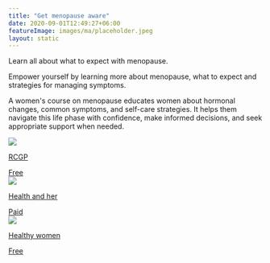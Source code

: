 ```yaml
---
title: "Get menopause aware"
date: 2020-09-01T12:49:27+06:00
featureImage: images/ma/placeholder.jpeg
layout: static
---
```


Learn all about what to expect with menopause.

Empower yourself by learning more about menopause, what to expect and strategies for managing symptoms.

A women's course on menopause educates women about hormonal changes, common symptoms, and self-care strategies. It helps them navigate this life phase with confidence, make informed decisions, and seek appropriate support when needed.

<a class="ma-link" href="https://elearning.rcgp.org.uk/course/view.php?id=237"><div class="ma-card ma-card-Health"><div class="ma-icon"><img src ="/images/icon-check.png"/></div><div class="ma-name"><p>RCGP</p></div><div class="ma-paid-text"><span>Free</span></div></div></a><a class="ma-link" href="https://www.healthandher.com"><div class="ma-card ma-card-Health"><div class="ma-icon"><img src ="/images/icon-pound.png"/></div><div class="ma-name"><p>Health and her</p></div><div class="ma-paid-text"><span>Paid</span></div></div></a><a class="ma-link" href="https://www.healthywomen.org/content/article/what-every-woman-should-know-about-menopause"><div class="ma-card ma-card-Health"><div class="ma-icon"><img src ="/images/icon-check.png"/></div><div class="ma-name"><p>Healthy women</p></div><div class="ma-paid-text"><span>Free </span></div></div></a>  

<br/><br/>






